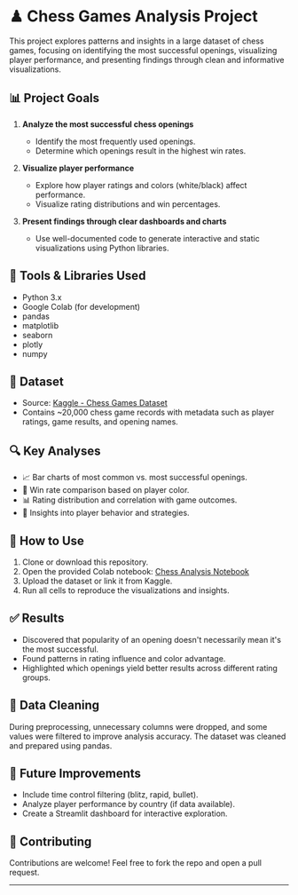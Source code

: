 # ♟ Chess Games Analysis Project

This project explores patterns and insights in a large dataset of chess games, focusing on identifying the most successful openings, visualizing player performance, and presenting findings through clean and informative visualizations.

## 📊 Project Goals

1. **Analyze the most successful chess openings**  
   - Identify the most frequently used openings.
   - Determine which openings result in the highest win rates.

2. **Visualize player performance**  
   - Explore how player ratings and colors (white/black) affect performance.
   - Visualize rating distributions and win percentages.

3. **Present findings through clear dashboards and charts**  
   - Use well-documented code to generate interactive and static visualizations using Python libraries.

## 🧰 Tools & Libraries Used

- Python 3.x
- Google Colab (for development)
- pandas
- matplotlib
- seaborn
- plotly
- numpy

## 📁 Dataset

- Source: [Kaggle - Chess Games Dataset](https://www.kaggle.com/datasets/datasnaek/chess)
- Contains ~20,000 chess game records with metadata such as player ratings, game results, and opening names.

## 🔍 Key Analyses

- 📈 Bar charts of most common vs. most successful openings.
- 🧩 Win rate comparison based on player color.
- 📊 Rating distribution and correlation with game outcomes.
- 🎯 Insights into player behavior and strategies.

## 📌 How to Use

1. Clone or download this repository.
2. Open the provided Colab notebook: [Chess Analysis Notebook](https://colab.research.google.com/drive/1CtNb7kBlaZWFYKjPBvmQNQvseVXBCv7E?usp=sharing)  
3. Upload the dataset or link it from Kaggle.
4. Run all cells to reproduce the visualizations and insights.

## ✅ Results

- Discovered that popularity of an opening doesn't necessarily mean it's the most successful.
- Found patterns in rating influence and color advantage.
- Highlighted which openings yield better results across different rating groups.

## 🧼 Data Cleaning

During preprocessing, unnecessary columns were dropped, and some values were filtered to improve analysis accuracy. The dataset was cleaned and prepared using pandas.

## 📌 Future Improvements

- Include time control filtering (blitz, rapid, bullet).
- Analyze player performance by country (if data available).
- Create a Streamlit dashboard for interactive exploration.

## 🤝 Contributing

Contributions are welcome! Feel free to fork the repo and open a pull request.


---

